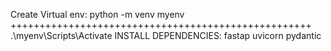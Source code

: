 Create Virtual env:
python -m venv myenv
++++++++++++++++++++++++++++++++++++++++++++++++++++
.\myenv\Scripts\Activate
INSTALL DEPENDENCIES:
fastap uvicorn pydantic
